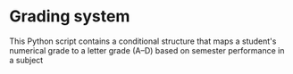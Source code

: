 # Grading system
This Python script contains a conditional structure that maps a student's numerical grade to a letter grade (A–D) based on semester performance in a subject
